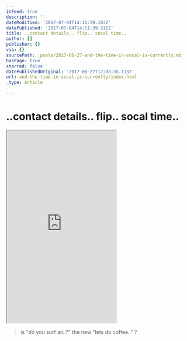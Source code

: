 ```yaml
---
inFeed: true
description: ''
dateModified: '2017-07-04T14:11:39.103Z'
datePublished: '2017-07-04T14:11:39.311Z'
title: ..contact details.. flip.. socal time..
author: []
publisher: {}
via: {}
sourcePath: _posts/2017-06-27-and-the-time-in-socal-is-currently.md
hasPage: true
starred: false
datePublishedOriginal: '2017-06-27T12:03:35.113Z'
url: and-the-time-in-socal-is-currently/index.html
_type: Article

---
```

# ..contact details.. flip.. socal time..

<iframe src="https://the-grid.github.io/ed-userhtml/?g=eJydVk1z2zYQPVu_AkOPa3vGpCgqihPKUpMeckpPPfWUAYEViZoEWACSbHX637sASUlkJLmJNZYILPbj7b5d4snY1xKWo2hVijpkSloqJGjyz4iQcAvZs7BhDdrUwKzYQEomcRzPnbBSuzMSdXr_xOboKlOag05JXL8Qo0rByTVjbD76F2WDmNJCbTAyv4u2HghBo4MzUf8Mwri66mBYTaVZKV2lRCtLLfx5N_kQc8jv5-6Uw3PpCCEe2mUrF6WIaRDuA0aqcYG_GWXPLtyt4LZIyTTGjKBOASIvLK5nft2ZaLH1oAkrlMRMRu_NfPQ96tBXOiW1BgN6A-GUuwIccA_0e_k4qewL0KVkoK3edHxC6y2VWnUKGkrqiNRmZJDDDrtbryiDcCOMyEQp7GtKCsE5yA7hxSMe3WUjF6XHEdMM6b224GCqGiHjQwkr6598JglpmiHUlIu1SUkycyV3Av9VU86FzH2vzJutPlncTp8vZHTIj0uMizbXai15Sta6vCusrU06Hm-32yjLBM0ipqqxUUzQshoLyoFlLKplfk9i_EgVaqiBWox9FwrJ4QWjbGowzP3FTvgfzfZWq10S9oFec_xjsyOqkEjSCly0K1yFRuzcRIpmUKFhLkxdUqyikCX2aJiVij3P-yZ1ntG75MMDmb7D_8cHJPBHFxRTpdJHHhv7K1qJEg2GtK5LCM2rsVA9kN_Q_PPvlP3h11_wJCrsi4y1xyHpZ8CAFrN201pVpd2ZhkqP8c38HOngBZEWlKut67cJVPvvGIGT6-l06ufBufrdhZert5efrt1B_byo41FYqly58pxvnyQ-xv2xWbTtMEn6s7Nb_xj7_9Z8J3K5SU7yfx-qFbY8UGnbusxUyY_4MGFJkszOlsYBmh3jccNBN5birna0xGhSwkBa0D9DrSOuJ47p-66tz6Z6T7LHH43uMKxI0g6nXsBUY5Ldru-xrlJdXDR1APwlhJBhEt2e94nTSWnaBC2VhFbVTWIL_Ce1mwtEX_f9ZPIueXxbl_rLzU85jpgbM1711FvOvRt8Kdp7gC_Efuyjgadxe5F7yjQZ4w8XG8JKaswi6N85AoJPas0KY6m2i8AWwkT-5FdhbGRVnpdwd-vzcHs_D5boYGgNrx9-fyBxs7XdR4mpqexEbt4GS_9CwUhR0GqPUf17Q46VBzsDQdNxwfKJkkLDahEct7HdCosE9I3svQUEUeaAOL9lJZVo9lMbBV0eeUc39fKvtbGkAmOEvEWCukGBuSK2AJJrwaOoyS3lyF35aT8xnsb12VjdIAuOHe0f24fu50jRM6FJu1hp96IymvVh7kBYLI9hhYBsLfNIgh17vRBnIMING81wk_yKqPM1zWEB8hcrKtgh5RafK9CC0Zvky1dlvn2WOZRgguY-sQhm8U3Q3iQWwWQWB8Rba95DiwDXBmiFGgahNZ4OkP4DndXqbw" height="525" style=""></iframe>

> is "do you surf air..?" the new "lets do coffee.." ?